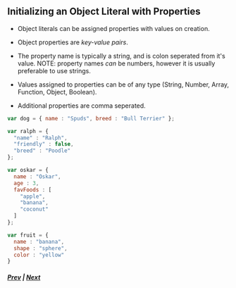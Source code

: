 ## Initializing an Object Literal with Properties
* Object literals can be assigned properties with values on creation.

* Object properties are *key-value pairs*.

* The property name is typically a string, and is colon seperated from it's value. NOTE: property names *can* be numbers, however it is usually preferable to use strings.

* Values assigned to properties can be of any type (String, Number, Array, Function, Object, Boolean).

* Additional properties are comma seperated.

```javascript
var dog = { name : "Spuds", breed : "Bull Terrier" };

var ralph = {
  "name" : "Ralph",
  "friendly" : false,
  "breed" : "Poodle"
};

var oskar = {
  name : "Oskar",
  age : 3,
  favFoods : [
    "apple",
    "banana",
    "coconut"
  ]
};

var fruit = {
  name : "banana",
  shape : "sphere",
  color : "yellow"
}
```

##### [Prev](../ch2/README.md) | [Next](../ch4/README.md)
